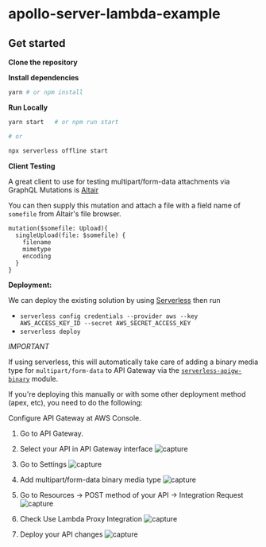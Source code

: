 # apollo-server-lambda-example

## Get started

**Clone the repository**

**Install dependencies**

```sh
yarn # or npm install
```

**Run Locally**

```sh
yarn start   # or npm run start

# or

npx serverless offline start
```

**Client Testing**

A great client to use for testing multipart/form-data attachments via GraphQL Mutations is [Altair](https://sirmuel.design/working-with-file-uploads-using-altair-graphql-d2f86dc8261f)

You can then supply this mutation and attach a file with a field name of `somefile` from Altair's file browser.

```
mutation($somefile: Upload){
  singleUpload(file: $somefile) {
    filename
    mimetype
    encoding
  }
}
```

**Deployment:**

We can deploy the existing solution by using [Serverless](https://serverless.com) then run

- `serverless config credentials --provider aws --key AWS_ACCESS_KEY_ID --secret AWS_SECRET_ACCESS_KEY`
- `serverless deploy`

_IMPORTANT_

If using serverless, this will automatically take care of adding a binary media type
for `multipart/form-data` to API Gateway via the [`serverless-apigw-binary`](https://github.com/maciejtreder/serverless-apigw-binary) module.

If you're deploying this manually or with some other deployment method (apex, etc), you need to do the following:

Configure API Gateway at AWS Console.

1. Go to API Gateway.

2. Select your API in API Gateway interface
   ![capture](https://user-images.githubusercontent.com/20258226/33311015-d7901538-d423-11e7-84d8-73b8cff51b42.PNG)

3. Go to Settings
   ![capture](https://user-images.githubusercontent.com/20258226/35557894-cee549a8-05a6-11e8-98b6-8e152cac563f.PNG)

4. Add multipart/form-data binary media type
   ![capture](https://user-images.githubusercontent.com/20258226/35558023-387aefa8-05a7-11e8-9cb8-795b7b464d5b.PNG)

5. Go to Resources -> POST method of your API -> Integration Request
   ![capture](https://user-images.githubusercontent.com/20258226/33311472-324188d0-d425-11e7-9930-86fbad3db181.PNG)

6. Check Use Lambda Proxy Integration
   ![capture](https://user-images.githubusercontent.com/20258226/33311533-57ea733a-d425-11e7-8297-485045c8959e.PNG)

7. Deploy your API changes
   ![capture](https://user-images.githubusercontent.com/20258226/33311608-9cf019a8-d425-11e7-881f-874577a6c4e2.PNG)
